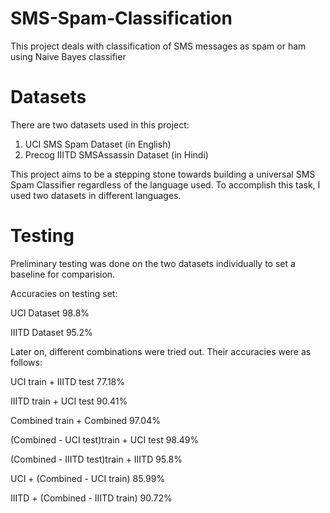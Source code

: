 # SMS-Spam-Classification
This project deals with classification of SMS messages as spam or ham using Naive Bayes classifier

# Datasets
There are two datasets used in this project:
1. UCI SMS Spam Dataset (in English)
2. Precog IIITD SMSAssassin Dataset  (in Hindi)

This project aims to be a stepping stone towards building a universal SMS Spam Classifier regardless of the language used. To accomplish this task, I used two datasets in different languages.
# Testing
Preliminary testing was done on the two datasets individually to set a baseline for comparision.

Accuracies on testing set:

UCI Dataset       98.8%

IIITD Dataset     95.2%

Later on, different combinations were tried out. Their accuracies were as follows:

UCI train + IIITD test                        77.18%

IIITD	train + UCI test                        90.41%

Combined train + Combined	                    97.04%

(Combined - UCI test)train + 	UCI test	      98.49%

(Combined - IIITD test)train +	IIITD	        95.8%

UCI	+ (Combined - UCI train)	                85.99%

IIITD	+ (Combined - IIITD train)              90.72%


